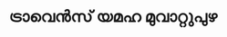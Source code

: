 ---
title: "ട്രാവെൻസ് യമഹ മുവാറ്റുപുഴ"
url: /muvaarrrrupulll/ttraave-s-ymh-muvaarrrrupulll/
shop: Motorrad
---